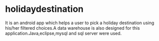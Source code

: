 # holidaydestination
 It is an android app which helps a user to pick a holiday destination using his/her filtered choices.A data warehouse is also designed for this application.Java,eclipse,mysql and sql server were used.
